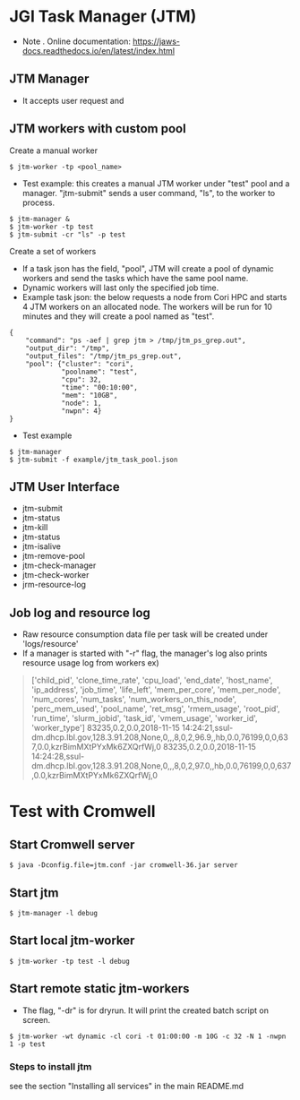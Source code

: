 JGI Task Manager (JTM)
======================



- Note
   . Online documentation: https://jaws-docs.readthedocs.io/en/latest/index.html


JTM Manager
----

- It accepts user request and 

JTM workers with custom pool
---------
Create a manual worker
```
$ jtm-worker -tp <pool_name>
```

- Test example: this creates a manual JTM worker under "test" pool and a manager. "jtm-submit" sends a user command, "ls", to the worker to process.
```
$ jtm-manager &
$ jtm-worker -tp test
$ jtm-submit -cr "ls" -p test 
```

Create a set of workers

- If a task json has the field, "pool", JTM will create a pool of dynamic workers and send the tasks which have the same pool name.
- Dynamic workers will last only the specified job time.
- Example task json: the below requests a node from Cori HPC and starts 4 JTM workers on an allocated node. The workers will be run for 10 minutes and they will create a pool named as "test". 
```
{
    "command": "ps -aef | grep jtm > /tmp/jtm_ps_grep.out",
    "output_dir": "/tmp",
    "output_files": "/tmp/jtm_ps_grep.out",
    "pool": {"cluster": "cori",
             "poolname": "test",             
             "cpu": 32,
             "time": "00:10:00",
             "mem": "10GB",
             "node": 1,
             "nwpn": 4}
}
```

- Test example
```
$ jtm-manager 
$ jtm-submit -f example/jtm_task_pool.json
```

JTM User Interface
---------
- jtm-submit
- jtm-status 
- jtm-kill
- jtm-status
- jtm-isalive
- jtm-remove-pool
- jtm-check-manager
- jtm-check-worker
- jrm-resource-log

Job log and resource log
---------

- Raw resource consumption data file per task will be created under 'logs/resource'
- If a manager is started with "-r" flag, the manager's log also prints resource usage log from workers
ex)
>['child_pid', 'clone_time_rate', 'cpu_load', 'end_date', 'host_name', 'ip_address', 'job_time', 'life_left', 'mem_per_core', 'mem_per_node', 'num_cores', 'num_tasks', 'num_workers_on_this_node', 'perc_mem_used', 'pool_name', 'ret_msg', 'rmem_usage', 'root_pid', 'run_time', 'slurm_jobid', 'task_id', 'vmem_usage', 'worker_id', 'worker_type']
>83235,0.2,0.0,2018-11-15 14:24:21,ssul-dm.dhcp.lbl.gov,128.3.91.208,None,0,,,8,0,2,96.9,,hb,0.0,76199,0,0,637,0.0,kzrBimMXtPYxMk6ZXQrfWj,0
>83235,0.2,0.0,2018-11-15 14:24:28,ssul-dm.dhcp.lbl.gov,128.3.91.208,None,0,,,8,0,2,97.0,,hb,0.0,76199,0,0,637,0.0,kzrBimMXtPYxMk6ZXQrfWj,0


Test with Cromwell
=================

Start Cromwell server
-----
```
$ java -Dconfig.file=jtm.conf -jar cromwell-36.jar server
```

Start jtm
-----
```
$ jtm-manager -l debug
```

Start local jtm-worker
-----
```
$ jtm-worker -tp test -l debug
```

Start remote static jtm-workers
-----
- The flag, "-dr" is for dryrun. It will print the created batch script on screen.

```
$ jtm-worker -wt dynamic -cl cori -t 01:00:00 -m 10G -c 32 -N 1 -nwpn 1 -p test
```

### Steps to install jtm
see the section "Installing all services" in the main README.md

